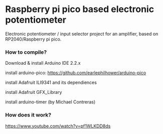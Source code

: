 # Raspberry pi pico based electronic potentiometer
Electronic potentiometer / input selector project for an amplifier, based on RP2040/Raspberry pi pico.

### How to compile?
Download & install Arduino IDE 2.2.x

install arduino-pico: https://github.com/earlephilhower/arduino-pico

install Adafruit ILI9341 and its dependiences

install Adafruit GFX_Library

install arduino-timer (by Michael Contreras)

### How does it work?
https://www.youtube.com/watch?v=pf1WLKDD8ds

